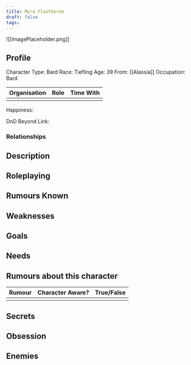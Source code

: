 ```yaml
---
title: Myra Flaxthorne
draft: false
tags:
---
```

![[ImagePlaceholder.png]]

## Profile
Character Type:  Bard
Race: Tiefling
Age: 39
From: [[Alassia]]
Occupation: Bard

| Organisation | Role | Time With |
| ------------ | ---- | --------- |
|              |      |           |
Happiness:

DnD Beyond Link:

### Relationships

## Description

## Roleplaying

## Rumours Known

## Weaknesses

## Goals

## Needs

## Rumours about this character 

| Rumour | Character Aware? | True/False |
| ------ | ---------------- | ---------- |
|        |                  |            |
## Secrets

## Obsession

## Enemies



